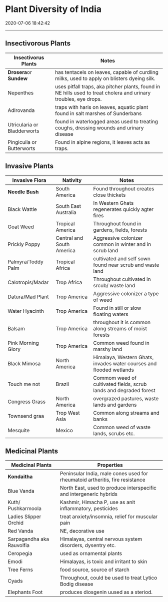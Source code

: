 # Plant Diversity of India

2020-07-06 18:42:42

---
## Insectivorous Plants

| **Insectivorus Plants**    | **Notes**                                                                                                        |
|-----------------------------|------------------------------------------------------------------------------------------------------------------|
| **Drosera**or **Sundew**   | has tentacels on leaves, capable of curdling milks, used to apply on blisters dyeing silk.                       |
| Nepenthes                   | uses pitfall traps, aka pitcher plants, found in NE hills used to treat cholera and urinary troubles, eye drops. |
| Adlrovanda                  | traps with haris on leaves, aquatic plant found in salt marshes of Sunderbans                                    |
| Utricularia or Bladderworts | found in waterlogged areas used to treating coughs, dressing wounds and urinary disease                         |
| Pingicuila or Butterworts   | Found in alpine regions, it leaves acts as traps.                                                                |

## Invasive Plants

| **Invasive Flora** | **Nativity**              | **Notes**                                                           |
|--------------------|---------------------------|---------------------------------------------------------------------|
| **Needle Bush**    | South America             | Found throughout creates close thickets                             |
| Black Wattle       | South East Australia      | In Western Ghats regenerates quickly agter fires                    |
| Goat Weed          | Tropical America          | Throughout found in gardens, fields, forests                        |
| Prickly Poppy      | Central and South America | Aggressive colonizer common in winter and in scrub land             |
| Palmyra/Toddy Palm | Tropical Africa           | cultivated and self sown found near scrub and waste land            |
| Calotropis/Madar   | Trop Africa               | Throughout cultivated in srcub/ waste land                          |
| Datura/Mad Plant   | Trop America              | Aggressive colonizer a type of weed                                 |
| Water Hyacinth     | Trop America              | Found in still or slow floating waters                              |
| Balsam             | Trop America              | throughout it is common along streams of moist forests              |
| Pink Morning Glory | Trop America              | Common weed found in marshy land                                    |
| Black Mimosa       | North America             | Himalaya, Western Ghats, invades water courses and flooded wetlands |
| Touch me not       | Brazil                    | Commom weed of cultivated fields, scrub lands and degraded forest   |
| Congress Grass     | North America             | overgrazed pastures, waste lands and gardens                        |
| Townsend graa      | Trop West Asia            | Common along streams and banks                                      |
| Mesquite           | Mexico                    | Common weed of waste lands, scrubs etc.                             |

## Medicinal Plants

| **Medicinal Plants**      | **Properties**                                                               |
|---------------------------|------------------------------------------------------------------------------|
| **Kondaitha**             | Peninsular India, male cones used for rheumatoid artheritis, fire resistance |
| Blue Vanda                | North East, used to produce interspecific and intergeneric hybrids           |
| Kuth/ Pushkarmoola        | Kashmir, Himacha P, use as anit inflammatory, pesticides                     |
| Ladies Slipper Orchid     | treat anxiety/insomnia, relief for muscular pain                             |
| Red Vanda                 | NE, decorative use                                                           |
| Sarpagandha aka Rauvolfia | Himalayas, central nervous system disorders, dysentry etc.                   |
| Ceropegia                 | used as ornamental plants                                                    |
| Emodi                     | Himalayas, is toxic and irritant to skin                                     |
| Tree Ferns                | food source, source of starch                                                |
| Cyads                     | Throughout, could be used to treat Lytico Bodig disease                      |
| Elephants Foot            | produces diosgenin uused as a steriod.                                       |
